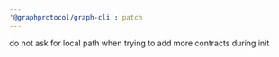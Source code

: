 ```yaml
---
'@graphprotocol/graph-cli': patch
---
```


do not ask for local path when trying to add more contracts during init
